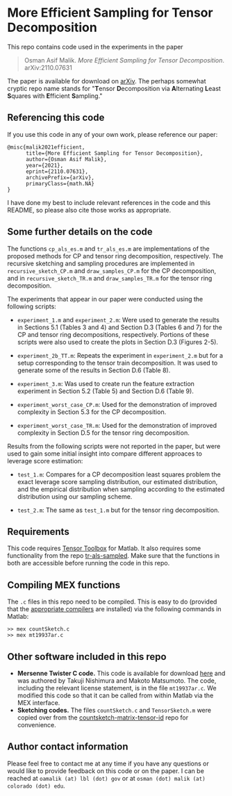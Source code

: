 # More Efficient Sampling for Tensor Decomposition

This repo contains code used in the experiments in the paper 
> Osman Asif Malik. *More Efficient Sampling for Tensor Decomposition*. arXiv:2110.07631

The paper is available for download on [arXiv](https://arxiv.org/abs/2110.07631).
The perhaps somewhat cryptic repo name stands for "**T**ensor **D**ecomposition via **A**lternating **L**east **S**quares with **E**fficient **S**ampling."


## Referencing this code

If you use this code in any of your own work, please reference our paper:

```
@misc{malik2021efficient,
      title={More Efficient Sampling for Tensor Decomposition}, 
      author={Osman Asif Malik},
      year={2021},
      eprint={2110.07631},
      archivePrefix={arXiv},
      primaryClass={math.NA}
}
```

I have done my best to include relevant references in the code and this README, so please also cite those works as appropriate.


## Some further details on the code

The functions `cp_als_es.m` and `tr_als_es.m` are implementations of the proposed methods for CP and tensor ring decomposition, respectively. 
The recursive sketching and sampling procedures are implemented in `recursive_sketch_CP.m` and `draw_samples_CP.m` for the CP decomposition, and in `recursive_sketch_TR.m` and `draw_samples_TR.m` for the tensor ring decomposition.

The experiments that appear in our paper were conducted using the following scripts:
- `experiment_1.m` and `experiment_2.m`: 
Were used to generate the results in Sections 5.1 (Tables 3 and 4) and Section D.3 (Tables 6 and 7) for the CP and tensor ring decompositions, respectively.
Portions of these scripts were also used to create the plots in Section D.3 (Figures 2-5).

- `experiment_2b_TT.m`: 
Repeats the experiment in `experiment_2.m` but for a setup corresponding to the tensor train decomposition.
It was used to generate some of the results in Section D.6 (Table 8).

- `experiment_3.m`: 
Was used to create run the feature extraction experiment in Section 5.2 (Table 5) and Section D.6 (Table 9).

- `experiment_worst_case_CP.m`: 
Used for the demonstration of improved complexity in Section 5.3 for the CP decomposition. 

- `experiment_worst_case_TR.m`: 
Used for the demonstration of improved complexity in Section D.5 for the tensor ring decomposition.

Results from the following scripts were not reported in the paper, but were used to gain some initial insight into compare different approaces to leverage score estimation:
- `test_1.m`:
Compares for a CP decomposition least squares problem the exact leverage score sampling distribution, our estimated distribution, and the empirical distribution when sampling according to the estimated distribution using our sampling scheme.

- `test_2.m`: The same as `test_1.m` but for the tensor ring decomposition.


## Requirements

This code requires [Tensor Toolbox](https://gitlab.com/tensors/tensor_toolbox) for Matlab. 
It also requires some functionality from the repo [tr-als-sampled](https://github.com/OsmanMalik/tr-als-sampled). 
Make sure that the functions in both are accessible before running the code in this repo.


## Compiling MEX functions

The `.c` files in this repo need to be compiled. 
This is easy to do (provided that the [appropriate compilers](https://www.mathworks.com/help/matlab/matlab_external/choose-c-or-c-compilers.html) are installed) via the following commands in Matlab:
```
>> mex countSketch.c
>> mex mt19937ar.c
``` 


## Other software included in this repo

- **Mersenne Twister C code.** 
This code is available for download [here](http://www.math.sci.hiroshima-u.ac.jp/m-mat/MT/MT2002/emt19937ar.html) and was authored by Takuji Nishimura and Makoto Matsumoto. 
The code, including the relevant license statement, is in the file `mt19937ar.c`. 
We modified this code so that it can be called from within Matlab via the MEX interface. 
- **Sketching codes.**
The files `countSketch.c` and `TensorSketch.m` were copied over from the [countsketch-matrix-tensor-id](https://github.com/OsmanMalik/countsketch-matrix-tensor-id) repo for convenience.


## Author contact information

Please feel free to contact me at any time if you have any questions or would like to provide feedback on this code or on the paper. I can be reached at `oamalik (at) lbl (dot) gov` or at `osman (dot) malik (at) colorado (dot) edu`. 
